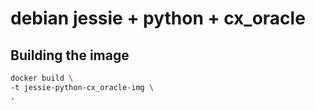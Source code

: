 # debian jessie + python + cx_oracle

## Building the image
```bash
docker build \
-t jessie-python-cx_oracle-img \
.
```
